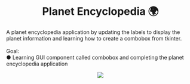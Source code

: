 <h1 align="center"> Planet Encyclopedia 🌍</h1>

A planet encyclopedia application by updating the labels to display the planet information and learning how to create a combobox from tkinter.
<br>
<br>
Goal:<br>
● Learning GUI component called combobox and completing the planet encyclopedia application
<br>
<p align="center">
<img src="https://user-images.githubusercontent.com/100588945/173260240-d62c1a26-868c-460e-a635-b4626e361594.gif">
</p>
